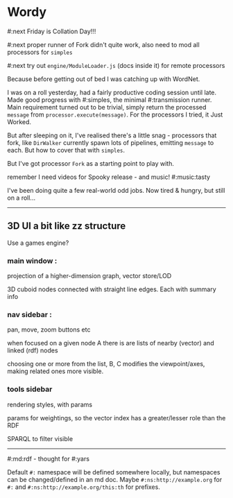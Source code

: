 # Wordy

#:next Friday is Collation Day!!!

#:next proper runner of Fork didn't quite work, also need to mod all processors for `simples`

#:next try out `engine/ModuleLoader.js` (docs inside it) for remote processors

Because before getting out of bed I was catching up with WordNet.

I was on a roll yesterday, had a fairly productive coding session until late. Made good progress with #:simples, the minimal #:transmission runner. Main requirement turned out to be trivial, simply return the processed `message` from `processor.execute(message)`. For the processors I tried, it Just Worked.

But after sleeping on it, I've realised there's a little snag - processors that fork, like `DirWalker` currently spawn lots of pipelines, emitting `message` to each. But how to cover that with `simples`.

But I've got processor `Fork` as a starting point to play with.  

remember I need videos for Spooky release - and music! #:music:tasty

I've been doing quite a few real-world odd jobs. Now tired & hungry, but still on a roll...



---

## 3D UI a bit like zz structure

Use a games engine?

### main window :

projection of a higher-dimension graph, vector store/LOD

3D cuboid nodes connected with straight line edges. Each with summary info

### nav sidebar :

pan, move, zoom buttons etc

when focused on a given node A there is are lists of nearby (vector) and linked (rdf) nodes

choosing one or more from the list, B, C modifies the viewpoint/axes, making related ones more visible.   

### tools sidebar

rendering styles, with params

params for weightings, so the vector index has a greater/lesser role than the RDF

SPARQL to filter visible



---

#:md:rdf - thought for #:yars

Default `#:` namespace will be defined somewhere locally, but namespaces can be changed/defined in an md doc. Maybe `#:ns:http://example.org` for `#:` and `#:ns:http://example.org/this:th` for prefixes.
